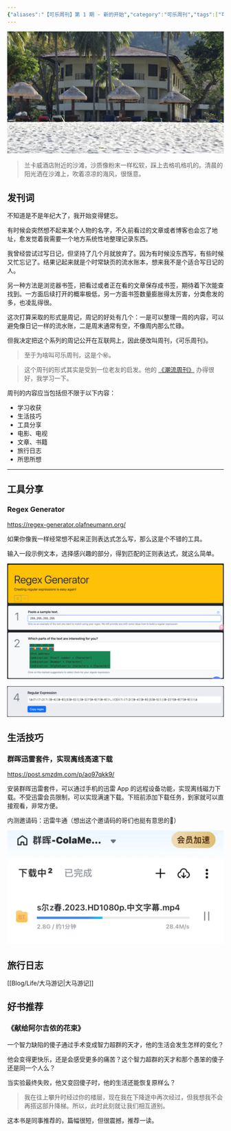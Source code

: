 ```yaml
---
{"aliases":"【可乐周刊】第 1 期 - 新的开始","category":"可乐周刊","tags":["可乐周刊"],"status":"published","link":"NA","date created":"2024-02-21 Wed 20:30:47","date modified":"2024-02-27 Tue 12:32:36","dg-publish":true,"permalink":"/Blog/Weekly/【可乐周刊】第 1 期 - 新的开始/","dgPassFrontmatter":true}
---
```


![F54E23CE-46FD-4D8C-B139-818D46FE5D17_1_201_a](https://github.com/Yunz93/PicRepo/raw/main/image/%E5%85%B0%E5%8D%A1%E5%A8%81%E6%B2%99%E6%BB%A9.jpeg)

>兰卡威酒店附近的沙滩，沙质像粉末一样松软，踩上去格叽格叽的。清晨的阳光洒在沙滩上，吹着凉凉的海风，很惬意。

## 发刊词

不知道是不是年纪大了，我开始变得健忘。

有时候会突然想不起来某个人物的名字，不久前看过的文章或者博客也会忘了地址，愈发觉着我需要一个地方系统性地整理记录东西。

我曾经尝试过写日记，但坚持了几个月就放弃了。因为有时候没东西写，有些时候又忙忘记了。结果记起来就是个时常缺页的流水账本，想来我不是个适合写日记的人。

另一种方法是浏览器书签，把看过或者正在看的文章保存成书签，期待着下次能查找到。一方面后续打开的概率极低，另一方面书签数量膨胀得太厉害，分类愈发的多，也凌乱得很。

这次打算采取的形式是周记，周记的好处有几个：一是可以整理一周的内容，可以避免像日记一样的流水账，二是周末通常有空，不像周内那么忙碌。

但我决定把这个系列的周记公开在互联网上，因此便改叫周刊，《可乐周刊》。

>至于为啥叫可乐周刊，这是个㊙️。

>这个周刊的形式其实是受到一位老友的启发。他的 [《潮流周刊》](https://weekly.tw93.fun/) 办得很好，我学习一下。

周刊的内容应当包括但不限于以下内容：

- 学习收获
- 生活技巧
- 工具分享
- 电影、电视
- 文章、书籍
- 旅行日志
- 所思所想

---

## 工具分享

### Regex Generator

<https://regex-generator.olafneumann.org/>

如果你像我一样经常想不起来正则表达式怎么写，那么这是个不错的工具。

输入一段示例文本，选择感兴趣的部分，得到匹配的正则表达式，就这么简单。

![Pasted image 20240225135715](https://github.com/Yunz93/PicRepo/raw/main/image/Gegex%20Generator.png)

![Pasted image 20240225140041](https://github.com/Yunz93/PicRepo/raw/main/image/ip.png)

## 生活技巧

### 群晖迅雷套件，实现离线高速下载

<https://post.smzdm.com/p/ao97qkk9/>

安装群晖迅雷套件，可以通过手机的迅雷 App 的远程设备功能，实现离线磁力下载。不受迅雷会员限制，可以实现满速下载。下班前添加下载任务，到家就可以直接观看，非常方便。

内测邀请码：迅雷牛通（想出这个邀请码的哥们也挺有意思的🤣）

![Pasted image 20240225143221](https://github.com/Yunz93/PicRepo/raw/main/image/%E7%BE%A4%E6%99%96%E8%BF%85%E9%9B%B7%E5%A5%97%E4%BB%B6%E8%BF%9C%E7%A8%8B%E4%B8%8B%E8%BD%BD.png)

## 旅行日志

[[Blog/Life/大马游记\|大马游记]]

## 好书推荐

### 《献给阿尔吉侬的花束》

一个智力缺陷的傻子通过手术变成智力超群的天才，他的生活会发生怎样的变化？

他会变得更快乐，还是会感受更多的痛苦？这个智力超群的天才和那个愚笨的傻子还是同一个人么？

当实验最终失败，他又变回傻子时，他的生活还能恢复原样么？

> 我在往上攀升时经过你的楼层，现在我在下降途中再次经过，但我想我不会再搭这部升降梯。所以，此时此刻就让我们相互道别。

这本书是同事推荐的，篇幅很短，但很震撼，推荐一读。
